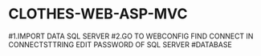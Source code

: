 # CLOTHES-WEB-ASP-MVC
#1.IMPORT DATA SQL SERVER
#2.GO TO WEBCONFIG FIND CONNECT IN CONNECTSTTRING EDIT PASSWORD OF SQL SERVER 
#DATABASE 
